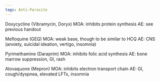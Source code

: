```yaml
---
tags: Anti-Parasite
---
```

Doxycycline (Vibramycin, Doryx) 
MOA: inhibits protein synthesis 
AE: see previous handout 

Mefloquine (GEQ) 
MOA: weak base, though to be similar to HCQ 
AE: CNS (anxiety, suicidal ideation, vertigo, insomnia) 

Pyrimethamine (Daraprim) 
MOA: inhibits folic acid synthesis 
AE: bone marrow suppression, GI, rash 

Atovaquone (Mepron) 
MOA: inhibits electron transport chain 
AE: GI, cough/dyspnea, elevated LFTs, insomnia